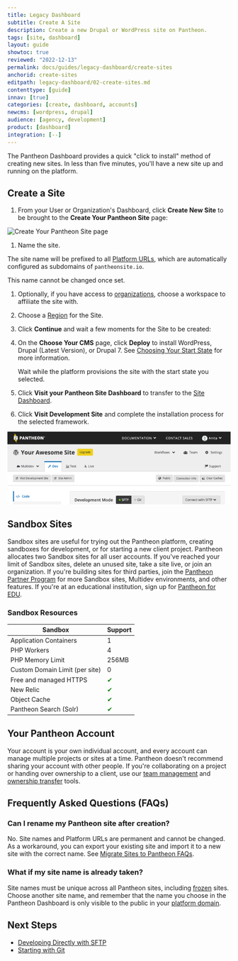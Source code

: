 ```yaml
---
title: Legacy Dashboard
subtitle: Create A Site
description: Create a new Drupal or WordPress site on Pantheon.
tags: [site, dashboard]
layout: guide
showtoc: true
reviewed: "2022-12-13"
permalink: docs/guides/legacy-dashboard/create-sites
anchorid: create-sites
editpath: legacy-dashboard/02-create-sites.md
contenttype: [guide]
innav: [true]
categories: [create, dashboard, accounts]
newcms: [wordpress, drupal]
audience: [agency, development]
product: [dashboard]
integration: [--]
---
```


The Pantheon Dashboard provides a quick "click to install" method of creating new sites. In less than five minutes, you'll have a new site up and running on the platform.

## Create a Site

1. From your User or Organization's Dashboard, click **Create New Site** to be brought to the **Create Your Pantheon Site** page:

  ![Create Your Pantheon Site page](../../../images/dashboard/create-pantheon-site.png)

1. Name the site.

  <Alert title="Note" type="info">

  The site name will be prefixed to all [Platform URLs](/guides/domains), which are automatically configured as subdomains of `pantheonsite.io`.

  This name cannot be changed once set.

  </Alert>

1. Optionally, if you have access to [organizations](/guides/legacy-dashboard/org-dashboard/#new-sites), choose a workspace to affiliate the site with.
1. Choose a [Region](/regions) for the Site.
1. Click **Continue** and wait a few moments for the Site to be created:

1. On the **Choose Your CMS** page, click **Deploy** to install WordPress, Drupal (Latest Version), or Drupal 7. See [Choosing Your Start State](/start-state) for more information.

   Wait while the platform provisions the site with the start state you selected.

1. Click **Visit your Pantheon Site Dashboard** to transfer to the [Site Dashboard](/guides/quickstart/workflow/).
1. Click **Visit Development Site** and complete the installation process for the selected framework.

  ![Site Dashboard in the Dev tab shows the Visit Development Site button](../../../images/dashboard/site-dashboard-dev.png)

## Sandbox Sites

Sandbox sites are useful for trying out the Pantheon platform, creating sandboxes for development, or for starting a new client project. Pantheon allocates two Sandbox sites for all user accounts. If you've reached your limit of Sandbox sites, delete an unused site, take a site live, or join an organization. If you're building sites for third parties, join the [Pantheon Partner Program](https://pantheon.io/plans/partner-program?docs) for more Sandbox sites, Multidev environments, and other features. If you're at an educational institution, sign up for [Pantheon for EDU](https://pantheon.io/edu?docs).

### Sandbox Resources

| **Sandbox**                                    | **Support**         | 
|------------------------------------------------|---------------------|
| Application Containers                     | 1                       | 
| PHP Workers                                | 4                       |         
| PHP Memory Limit                           | 256MB             |                              |Storage                                     | 20 GB    |
| Custom Domain Limit (per site) <Popover   content = "For details, see <a href='/docs/guides/domains'>Domains and Redirects</a>."  />  | 0                                         | 
| Free and managed HTTPS <Popover   content = "For details, see <a href='/guides/global-cdn/https/'>HTTPS on Pantheon's Global CDN</a>."  />   | <span  style= " color:green " > ✔ </span> |  
| New Relic <Popover   content = "For details, see <a href='/docs/new-relic/'>New Relic APM Pro</a>."  />  | <span  style= " color:green " > ✔ </span> |
| Object Cache <Popover   content = "For details, see <a href='/docs/guides/object-cache/'>Object Cache (formerly Redis) for Drupal or WordPress</a>."  /> | <span  style= " color:green " > ✔ </span> | 
| Pantheon Search (Solr) <Popover   content = "For details, see <a href='/docs/solr/'>Pantheon Search (formerly Pantheon Solr)</a>."  />  | <span  style= " color:green " > ✔ </span> | 

## Your Pantheon Account

Your account is your own individual account, and every account can manage multiple projects or sites at a time. Pantheon doesn't recommend sharing your account with other people. If you're collaborating on a project or handing over ownership to a client, use our [team management](/guides/account-mgmt/workspace-sites-teams/teams) and [ownership transfer](/guides/account-mgmt/#billing-tasks) tools.

## Frequently Asked Questions (FAQs)

### Can I rename my Pantheon site after creation?

No. Site names and Platform URLs are permanent and cannot be changed. As a workaround, you can export your existing site and import it to a new site with the correct name. See [Migrate Sites to Pantheon FAQs](/guides/guided/#how-do-i-clone-an-existing-pantheon-site).

### What if my site name is already taken?

Site names must be unique across all Pantheon sites, including [frozen](/guides/platform-considerations/platform-site-info/#inactive-site-freezing) sites. Choose another site name, and remember that the name you choose in the Pantheon Dashboard is only visible to the public in your [platform domain](/guides/domains).

## Next Steps

 - [Developing Directly with SFTP](/guides/sftp)
 - [Starting with Git](/guides/git/git-config)